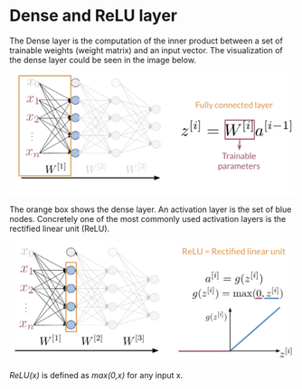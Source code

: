 # Dense and ReLU layer

The Dense layer is the computation of the inner product between a set of trainable weights (weight matrix) and an input vector.  The visualization of the dense layer could be seen in the image below. 

![](p37X8J3HSDW-1_Cdx1g15w_e536ba17aee74f9c8828414017aec8c8_Screen-Sh.png)

The orange box shows the dense layer. An activation layer is the set of blue nodes. Concretely one of the most commonly used activation layers is the rectified linear unit (ReLU).

![](RhqA-eYXRe-agPnmF4XvZQ_f15b102b5a184826956c21c55b72053f_Screen-Sh.png)

*ReLU(x)* is defined as *max(0,x)* for any input x. 

